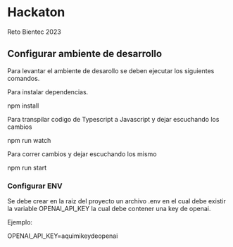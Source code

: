 # Hackaton
Reto Bientec 2023


## Configurar ambiente de desarrollo

Para levantar el ambiente de desarollo se deben ejecutar los siguientes comandos.

Para instalar dependencias.

npm install

Para transpilar codigo de Typescript a Javascript y dejar escuchando los cambios

npm run watch

Para correr cambios y dejar escuchando los mismo

npm run start


### Configurar ENV

Se debe crear en la raiz del proyecto un archivo .env en el cual debe existir la variable OPENAI_API_KEY la cual debe contener una key de openai.

Ejemplo:

OPENAI_API_KEY=aquimikeydeopenai
